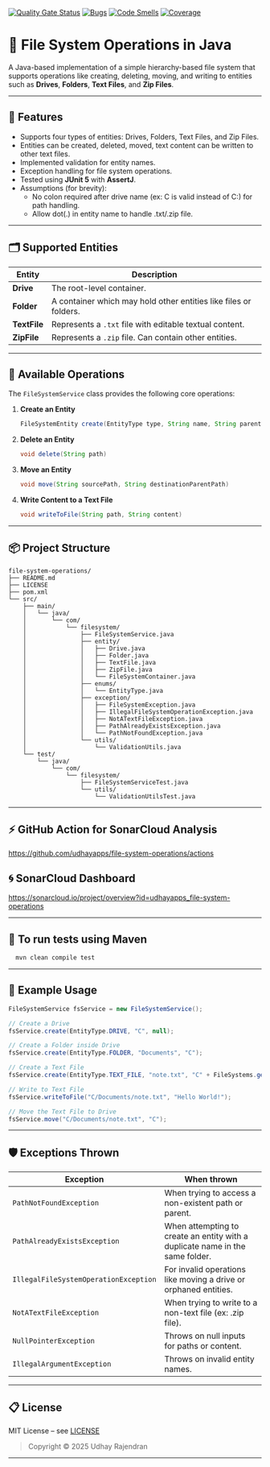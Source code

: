 [![Quality Gate Status](https://sonarcloud.io/api/project_badges/measure?project=udhayapps_file-system-operations&metric=alert_status)](https://sonarcloud.io/summary/new_code?id=udhayapps_file-system-operations)
[![Bugs](https://sonarcloud.io/api/project_badges/measure?project=udhayapps_file-system-operations&metric=bugs)](https://sonarcloud.io/summary/new_code?id=udhayapps_file-system-operations)
[![Code Smells](https://sonarcloud.io/api/project_badges/measure?project=udhayapps_file-system-operations&metric=code_smells)](https://sonarcloud.io/summary/new_code?id=udhayapps_file-system-operations)
[![Coverage](https://sonarcloud.io/api/project_badges/measure?project=udhayapps_file-system-operations&metric=coverage)](https://sonarcloud.io/summary/new_code?id=udhayapps_file-system-operations)

# 📁 File System Operations in Java

A Java-based implementation of a simple hierarchy-based file system that supports operations like creating, deleting, moving, and writing to entities such as **Drives**, **Folders**, **Text Files**, and **Zip Files**.

---

## 🚀 Features

- Supports four types of entities: Drives, Folders, Text Files, and Zip Files.
- Entities can be created, deleted, moved, text content can be written to other text files.
- Implemented validation for entity names.
- Exception handling for file system operations.
- Tested using **JUnit 5** with **AssertJ**.
- Assumptions (for brevity):
  - No colon required after drive name (ex: C is valid instead of C:) for path handling.
  - Allow dot(.) in entity name to handle .txt/.zip file.
  
---

## 🗂️ Supported Entities

| Entity      | Description                                                      |
|-------------|------------------------------------------------------------------|
| **Drive**   | The root-level container.                                        |
| **Folder**  | A container which may hold other entities like files or folders. |
| **TextFile**| Represents a `.txt` file with editable textual content.          |
| **ZipFile** | Represents a `.zip` file. Can contain other entities.            |

---

## 🔧 Available Operations

The `FileSystemService` class provides the following core operations:

1. **Create an Entity**
   ```java
   FileSystemEntity create(EntityType type, String name, String parentPath)
   ```

2. **Delete an Entity**
   ```java
   void delete(String path)
   ```

3. **Move an Entity**
   ```java
   void move(String sourcePath, String destinationParentPath)
   ```

4. **Write Content to a Text File**
   ```java
   void writeToFile(String path, String content)
   ```

---

## 📦 Project Structure

```
file-system-operations/
├── README.md
├── LICENSE
├── pom.xml
└── src/
    ├── main/
    │   └── java/
    │       └── com/
    │           └── filesystem/
    │               ├── FileSystemService.java
    │               ├── entity/
    │               │   ├── Drive.java
    │               │   ├── Folder.java
    │               │   ├── TextFile.java
    │               │   ├── ZipFile.java
    │               │   └── FileSystemContainer.java
    │               ├── enums/
    │               │   └── EntityType.java
    │               ├── exception/
    │               │   ├── FileSystemException.java
    │               │   ├── IllegalFileSystemOperationException.java
    │               │   ├── NotATextFileException.java
    │               │   ├── PathAlreadyExistsException.java
    │               │   └── PathNotFoundException.java
    │               └── utils/
    │                   └── ValidationUtils.java
    └── test/
        └── java/
            └── com/
                └── filesystem/
                    ├── FileSystemServiceTest.java
                    └── utils/
                        └── ValidationUtilsTest.java
```

---

## ⚡ GitHub Action for SonarCloud Analysis
https://github.com/udhayapps/file-system-operations/actions

## 🌀 SonarCloud Dashboard
https://sonarcloud.io/project/overview?id=udhayapps_file-system-operations

---

## 🧪 To run tests using Maven
```bash
  mvn clean compile test
```
---
## 📝 Example Usage

```java
FileSystemService fsService = new FileSystemService();

// Create a Drive
fsService.create(EntityType.DRIVE, "C", null);

// Create a Folder inside Drive
fsService.create(EntityType.FOLDER, "Documents", "C");

// Create a Text File
fsService.create(EntityType.TEXT_FILE, "note.txt", "C" + FileSystems.getDefault().getSeparator() + "Documents");

// Write to Text File
fsService.writeToFile("C/Documents/note.txt", "Hello World!");

// Move the Text File to Drive
fsService.move("C/Documents/note.txt", "C");
```

---
## 🛡️ Exceptions Thrown

| Exception | When thrown                                                                   |
|----------|-------------------------------------------------------------------------------|
| `PathNotFoundException` | When trying to access a non-existent path or parent.                          |
| `PathAlreadyExistsException` | When attempting to create an entity with a duplicate name in the same folder. |
| `IllegalFileSystemOperationException` | For invalid operations like moving a drive or orphaned entities.              |
| `NotATextFileException` | When trying to write to a non-text file (ex: .zip file).                      |
| `NullPointerException` | Throws on null inputs for paths or content.                                   |
| `IllegalArgumentException` | Throws on invalid entity names.                                               |

---
## 📋 License

MIT License – see [LICENSE](LICENSE)

> Copyright © 2025 Udhay Rajendran

---
